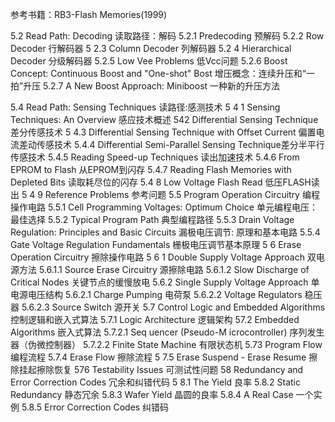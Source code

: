 参考书籍：RB3-Flash Memories(1999)

5.2 Read  Path:  Decoding 读取路径：解码
    5.2.1 Predecoding 预解码
    5.2.2 Row  Decoder 行解码器
    5 2.3 Column  Decoder 列解码器
    5.2 4 Hierarchical  Decoder 分级解码器
    5.2.5 Low  Vee  Problems 低Vcc问题
    5.2.6 Boost  Concept:  Continuous  Boost and  "One-shot"  Bost 增压概念：连续升压和“一拍”升压
    5.2.7 A New  Boost  Approach:  Miniboost 一种新的升压方法

5.4 Read  Path:  Sensing Techniques 读路径:感测技术
    5 4 1 Sensing Techniques:  An  Overview 感应技术概述
    542 Differential  Sensing Technique 差分传感技术 
    5 4.3 Differential  Sensing Technique with  Offset  Current 偏置电流差动传感技术
    5.4.4 Differential  Semi-Parallel  Sensing Technique差分半平行传感技术 
    5.4.5 Reading  Speed-up Techniques 读出加速技术
    5.4.6 From  EPROM  to Flash 从EPROM到闪存
    5.4.7 Reading  Flash  Memories  with  Depleted  Bits 读取耗尽位的闪存
    5.4 8 Low  Voltage  Flash  Read 低压FLASH读出
    5 4 9 Reference  Problems 参考问题
5.5 Program  Operation  Circuitry 编程操作电路
    5.5.1 Cell  Programming Voltages:  Optimum  Choice 单元编程电压：最佳选择
    5.5.2 Typical  Program  Path 典型编程路径
    5.5.3 Drain  Voltage  Regulation:  Principles  and  Basic  Circuits 漏极电压调节: 原理和基本电路
    5.5.4 Gate Voltage  Regulation  Fundamentals 栅极电压调节基本原理
5 6 Erase Operation  Circuitry 擦除操作电路
    5 6 1 Double  Supply Voltage  Approach 双电源方法
        5.6.1.1 Source  Erase  Circuitry 源擦除电路
        5.6.1.2 Slow  Discharge of Critical  Nodes 关键节点的缓慢放电
        5.6.2 Single  Supply Voltage  Approach 单电源电压结构
        5.6.2.1 Charge  Pumping 电荷泵
        5.6.2.2 Voltage  Regulators  稳压器
        5.6.2.3 Source Switch 源开关
5.7 Control  Logic  and  Embedded  Algorithms 控制逻辑和嵌入式算法
    5.7.1 Logic  Architecture 逻辑架构
    57.2 Embedded  Algorithms 嵌入式算法
        5.7.2.1 Seq uencer (Pseudo-M icrocontroller) 序列发生器（伪微控制器）
        5.7.2.2 Finite State Machine 有限状态机
    5.73 Program  Flow 编程流程
    5.7.4 Erase  Flow 擦除流程
    5 7.5 Erase  Suspend  - Erase  Resume 擦除挂起擦除恢复
    576 Testability  Issues 可测试性问题
58 Redundancy  and  Error Correction  Codes 冗余和纠错代码
    5 8.1 The Yield 良率
    5.8.2 Static Redundancy 静态冗余
    5.8.3 Wafer Yield 晶圆的良率
    5.8.4 A  Real  Case 一个实例
    5.8.5 Error Correction  Codes 纠错码
